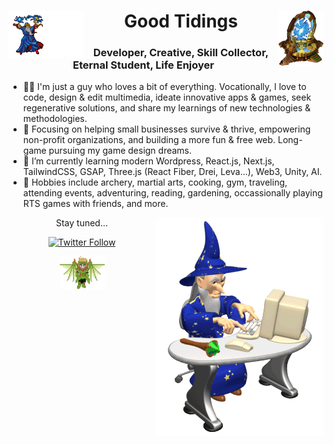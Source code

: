 <div align="center">

<h1><img align="left" src="wizardmagic.gif" width="120px" /> Good Tidings <img align="right" src="sc_warpgate.gif" width="72px" /></h1>

### Developer, Creative, Skill Collector, Eternal Student, Life Enjoyer

</div>

- 👨‍💻 I'm just a guy who loves a bit of everything. Vocationally, I love to code, design & edit multimedia, ideate innovative apps & games, seek regenerative solutions, and share my learnings of new technologies & methodologies.
- 👀 Focusing on helping small businesses survive & thrive, empowering non-profit organizations, and building a more fun & free web. Long-game pursuing my game design dreams.
- 🌱 I’m currently learning modern Wordpress, React.js, Next.js, TailwindCSS, GSAP, Three.js (React Fiber, Drei, Leva...), Web3, Unity, AI.
- 🏹 Hobbies include archery, martial arts, cooking, gym, traveling, attending events, adventuring, reading, gardening, occassionally playing RTS games with friends, and more.

<div align="center">

<img align="right" src="wizard.gif" />

Stay tuned...

[![Twitter Follow](https://img.shields.io/twitter/follow/astralvitz?style=social)](https://twitter.com/intent/follow?screen_name=astralvitz)

<img align="center" src="lavi.gif" width="72px" />

</div>
